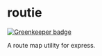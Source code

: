 routie
======

[![Greenkeeper badge](https://badges.greenkeeper.io/taoyuan/routie.svg)](https://greenkeeper.io/)

A route map utility for express.
